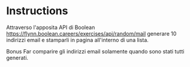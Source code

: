 # Instructions

Attraverso l'apposita API di Boolean https://flynn.boolean.careers/exercises/api/random/mail generare 10 indirizzi email e stamparli in pagina all'interno di una lista.

Bonus
Far comparire gli indirizzi email solamente quando sono stati tutti generati.